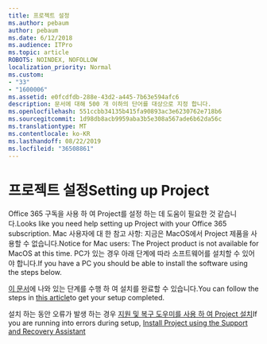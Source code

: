 ```yaml
---
title: 프로젝트 설정
ms.author: pebaum
author: pebaum
ms.date: 6/12/2018
ms.audience: ITPro
ms.topic: article
ROBOTS: NOINDEX, NOFOLLOW
localization_priority: Normal
ms.custom:
- "33"
- "1600006"
ms.assetid: e0fcdfdb-288e-43d2-a445-7b63e594afc6
description: 문서에 대해 500 개 이하의 단어를 대상으로 지정 합니다.
ms.openlocfilehash: 551ccbb34135b415fa90893ac3e6230762e718b6
ms.sourcegitcommit: 1d98db8acb9959aba3b5e308a567ade6b62da56c
ms.translationtype: MT
ms.contentlocale: ko-KR
ms.lasthandoff: 08/22/2019
ms.locfileid: "36508861"
---
```

# <a name="setting-up-project"></a><span data-ttu-id="20ead-103">프로젝트 설정</span><span class="sxs-lookup"><span data-stu-id="20ead-103">Setting up Project</span></span>

<span data-ttu-id="20ead-104">Office 365 구독을 사용 하 여 Project를 설정 하는 데 도움이 필요한 것 같습니다.</span><span class="sxs-lookup"><span data-stu-id="20ead-104">Looks like you need help setting up Project with your Office 365 subscription.</span></span>
<span data-ttu-id="20ead-105">Mac 사용자에 대 한 참고 사항: 지금은 MacOS에서 Project 제품을 사용할 수 없습니다.</span><span class="sxs-lookup"><span data-stu-id="20ead-105">Notice for Mac users: The Project product is not available for MacOS at this time.</span></span> <span data-ttu-id="20ead-106">PC가 있는 경우 아래 단계에 따라 소프트웨어를 설치할 수 있어야 합니다.</span><span class="sxs-lookup"><span data-stu-id="20ead-106">If you have a PC you should be able to install the software using the steps below.</span></span>
  
<span data-ttu-id="20ead-107">[이 문서](https://support.office.com/article/7059249b-d9fe-4d61-ab96-5c5bf435f281.aspx)에 나와 있는 단계를 수행 하 여 설치를 완료할 수 있습니다.</span><span class="sxs-lookup"><span data-stu-id="20ead-107">You can follow the steps in [this article](https://support.office.com/article/7059249b-d9fe-4d61-ab96-5c5bf435f281.aspx)to get your setup completed.</span></span>
  
<span data-ttu-id="20ead-108">설치 하는 동안 오류가 발생 하는 경우 [지원 및 복구 도우미를 사용 하 여 Project 설치](https://aka.ms/SaRA-ProjectSetupScenario)</span><span class="sxs-lookup"><span data-stu-id="20ead-108">If you are running into errors during setup, [Install Project using the Support and Recovery Assistant](https://aka.ms/SaRA-ProjectSetupScenario)</span></span>
